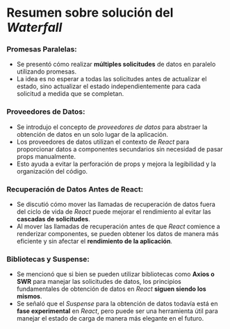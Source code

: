 # Resumen sobre solución del *Waterfall*

### Promesas Paralelas:
- Se presentó cómo realizar **múltiples solicitudes** de datos en paralelo utilizando promesas.
- La idea es no esperar a todas las solicitudes antes de actualizar el estado, sino actualizar el estado independientemente para cada solicitud a medida que se completan.

### Proveedores de Datos:
- Se introdujo el concepto de *proveedores de datos* para abstraer la obtención de datos en un solo lugar de la aplicación.
- Los proveedores de datos utilizan el contexto de *React* para proporcionar datos a componentes secundarios sin necesidad de pasar props manualmente.
- Esto ayuda a evitar la perforación de props y mejora la legibilidad y la organización del código.

### Recuperación de Datos Antes de React:
- Se discutió cómo mover las llamadas de recuperación de datos fuera del ciclo de vida de *React* puede mejorar el rendimiento al evitar las **cascadas de solicitudes**.
- Al mover las llamadas de recuperación antes de que *React* comience a renderizar componentes, se pueden obtener los datos de manera más eficiente y sin afectar el **rendimiento de la aplicación**.

### Bibliotecas y Suspense:
- Se mencionó que si bien se pueden utilizar bibliotecas como **Axios o SWR** para manejar las solicitudes de datos, los principios fundamentales de obtención de datos en *React* **siguen siendo los mismos**.
- Se señaló que el *Suspense* para la obtención de datos todavía está en **fase experimental** en *React*, pero puede ser una herramienta útil para manejar el estado de carga de manera más elegante en el futuro.